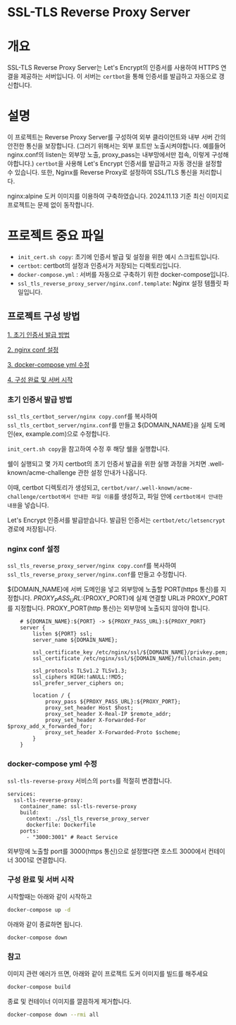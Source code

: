 # SSL-TLS Reverse Proxy Server

# 개요

SSL-TLS Reverse Proxy Server는 Let's Encrypt의 인증서를 사용하여 HTTPS 연결을 제공하는 서버입니다. 이 서버는 `certbot`을 통해 인증서를 발급하고 자동으로 갱신합니다.

# 설명

이 프로젝트는 Reverse Proxy Server를 구성하여 외부 클라이언트와 내부 서버 간의 안전한 통신을 보장합니다. (그러기 위해서는 외부 포트만 노출시켜야합니다. 예를들어 nginx.conf의 listen는 외부망 노출, proxy_pass는 내부망에서만 접속, 이렇게 구성해야합니다.) `certbot`을 사용해 Let's Encrypt 인증서를 발급하고 자동 갱신을 설정할 수 있습니다. 또한, Nginx를 Reverse Proxy로 설정하여 SSL/TLS 통신을 처리합니다.

nginx:alpine 도커 이미지를 이용하여 구축하였습니다. 2024.11.13 기준 최신 이미지로 프로젝트는 문제 없이 동작합니다.

# 프로젝트 중요 파일

- `init_cert.sh copy`: 초기에 인증서 발급 및 설정을 위한 예시 스크립트입니다.
- `certbot`: certbot의 설정과 인증서가 저장되는 디렉토리입니다.
- `docker-compose.yml` : 서버를 자동으로 구축하기 위한 docker-compose입니다.
- `ssl_tls_reverse_proxy_server/nginx.conf.template`: Nginx 설정 템플릿 파일입니다.

## 프로젝트 구성 방법

[1. 초기 인증서 발급 방법](#초기-인증서-발급-방법)

[2. nginx conf 설정](#nginx-conf-설정)

[3. docker-compose yml 수정](#docker-compose-yml-수정)

[4. 구성 완료 및 서버 시작](#구성-완료-및-서버-시작)

### 초기 인증서 발급 방법

`ssl_tls_certbot_server/nginx copy.conf`를 복사하여 `ssl_tls_certbot_server/nginx.conf`를 만들고 ${DOMAIN_NAME}을 실제 도메인(ex, example.com)으로 수정합니다.

`init_cert.sh copy`을 참고하여 수정 후 해당 쉘을 실행합니다.

쉘이 실행되고 몇 가지 certbot의 초기 인증서 발급을 위한 실행 과정을 거치면 .well-known/acme-challenge 관한 설정 안내가 나옵니다.

이때, certbot 디렉토리가 생성되고, `certbot/var/.well-known/acme-challenge/certbot에서 안내한 파일 이름`를 생성하고, 파일 안에 `certbot에서 안내한 내용`을 넣습니다.

Let's Encrypt 인증서를 발급받습니다. 발급된 인증서는 `certbot/etc/letsencrypt` 경로에 저장됩니다.

### nginx conf 설정

`ssl_tls_reverse_proxy_server/nginx copy.conf`를 복사하여 `ssl_tls_reverse_proxy_server/nginx.conf`를 만들고 수정합니다.

${DOMAIN_NAME}에 서버 도메인을 넣고 외부망에 노출할 PORT(https 통신)를 지정합니다. ${PROXY_PASS_URL}:${PROXY_PORT}에 실제 연결할 URL과 PROXY_PORT를 지정합니다. PROXY_PORT(http 통신)는 외부망에 노출되지 않아야 합니다.

```nginx
    # ${DOMAIN_NAME}:${PORT} -> ${PROXY_PASS_URL}:${PROXY_PORT}
    server {
        listen ${PORT} ssl;
        server_name ${DOMAIN_NAME};

        ssl_certificate_key /etc/nginx/ssl/${DOMAIN_NAME}/privkey.pem;
        ssl_certificate /etc/nginx/ssl/${DOMAIN_NAME}/fullchain.pem;

        ssl_protocols TLSv1.2 TLSv1.3;
        ssl_ciphers HIGH:!aNULL:!MD5;
        ssl_prefer_server_ciphers on;

        location / {
            proxy_pass ${PROXY_PASS_URL}:${PROXY_PORT};
            proxy_set_header Host $host;
            proxy_set_header X-Real-IP $remote_addr;
            proxy_set_header X-Forwarded-For $proxy_add_x_forwarded_for;
            proxy_set_header X-Forwarded-Proto $scheme;
        }
    }
```

### docker-compose yml 수정

`ssl-tls-reverse-proxy` 서비스의 `ports`를 적절히 변경합니다.

```docker-compose
services:
  ssl-tls-reverse-proxy:
    container_name: ssl-tls-reverse-proxy
    build:
      context: ./ssl_tls_reverse_proxy_server
      dockerfile: Dockerfile
    ports:
      - "3000:3001" # React Service
```

외부망에 노출할 port를 3000(https 통신)으로 설정했다면 호스트 3000에서 컨테이너 3001로 연결합니다.

### 구성 완료 및 서버 시작

시작할때는 아래와 같이 시작하고

```bash
docker-compose up -d
```

아래와 같이 종료하면 됩니다.

```bash
docker-compose down
```

### 참고

이미지 관련 에러가 뜨면, 아래와 같이 프로젝트 도커 이미지를 빌드를 해주세요

```bash
docker-compose build
```

종료 및 컨테이너 이미지를 깔끔하게 제거합니다.

```bash
docker-compose down --rmi all
```
